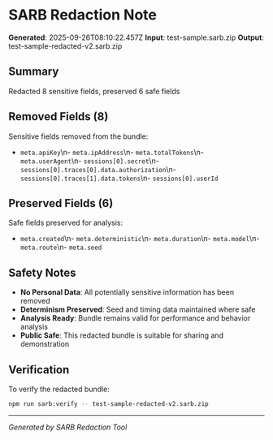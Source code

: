 # SARB Redaction Note

**Generated**: 2025-09-26T08:10:22.457Z
**Input**: test-sample.sarb.zip
**Output**: test-sample-redacted-v2.sarb.zip

## Summary

Redacted 8 sensitive fields, preserved 6 safe fields

## Removed Fields (8)

Sensitive fields removed from the bundle:

- `meta.apiKey`\n- `meta.ipAddress`\n- `meta.totalTokens`\n- `meta.userAgent`\n- `sessions[0].secret`\n- `sessions[0].traces[0].data.authorization`\n- `sessions[0].traces[1].data.tokens`\n- `sessions[0].userId`

## Preserved Fields (6)

Safe fields preserved for analysis:

- `meta.created`\n- `meta.deterministic`\n- `meta.duration`\n- `meta.model`\n- `meta.route`\n- `meta.seed`


## Safety Notes

- **No Personal Data**: All potentially sensitive information has been removed
- **Determinism Preserved**: Seed and timing data maintained where safe
- **Analysis Ready**: Bundle remains valid for performance and behavior analysis
- **Public Safe**: This redacted bundle is suitable for sharing and demonstration

## Verification

To verify the redacted bundle:
```bash
npm run sarb:verify -- test-sample-redacted-v2.sarb.zip
```

---
*Generated by SARB Redaction Tool*
